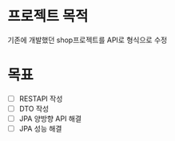 # 프로젝트 목적
기존에 개발했던 shop프로젝트를 API로 형식으로 수정

# 목표
- [ ] RESTAPI 작성
- [ ] DTO 작성
- [ ] JPA 양방향 API 해결
- [ ] JPA 성능 해결